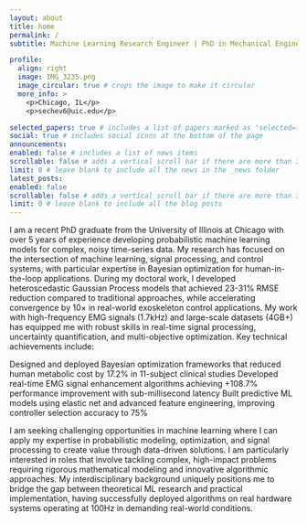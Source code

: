 ```yaml
---
layout: about
title: home
permalink: /
subtitle: Machine Learning Research Engineer | PhD in Mechanical Engineering | Bayesian Optimization & Signal Processing Expert

profile:
  align: right
  image: IMG_3235.png
  image_circular: true # crops the image to make it circular
  more_info: >
    <p>Chicago, IL</p>
    <p>sechev6@uic.edu</p>

selected_papers: true # includes a list of papers marked as "selected={true}"
social: true # includes social icons at the bottom of the page
announcements:
enabled: false # includes a list of news items
scrollable: false # adds a vertical scroll bar if there are more than 3 news items
limit: 0 # leave blank to include all the news in the _news folder
latest_posts:
enabled: false
scrollable: false # adds a vertical scroll bar if there are more than 3 new posts items
limit: 0 # leave blank to include all the blog posts
---
```


I am a recent PhD graduate from the University of Illinois at Chicago with over 5 years of experience developing probabilistic machine learning models for complex, noisy time-series data. My research has focused on the intersection of machine learning, signal processing, and control systems, with particular expertise in Bayesian optimization for human-in-the-loop applications.
During my doctoral work, I developed heteroscedastic Gaussian Process models that achieved 23-31% RMSE reduction compared to traditional approaches, while accelerating convergence by 10× in real-world exoskeleton control applications. My work with high-frequency EMG signals (1.7kHz) and large-scale datasets (4GB+) has equipped me with robust skills in real-time signal processing, uncertainty quantification, and multi-objective optimization.
Key technical achievements include:

Designed and deployed Bayesian optimization frameworks that reduced human metabolic cost by 17.2% in 11-subject clinical studies
Developed real-time EMG signal enhancement algorithms achieving +108.7% performance improvement with sub-millisecond latency
Built predictive ML models using elastic net and advanced feature engineering, improving controller selection accuracy to 75%

I am seeking challenging opportunities in machine learning where I can apply my expertise in probabilistic modeling, optimization, and signal processing to create value through data-driven solutions. I am particularly interested in roles that involve tackling complex, high-impact problems requiring rigorous mathematical modeling and innovative algorithmic approaches.
My interdisciplinary background uniquely positions me to bridge the gap between theoretical ML research and practical implementation, having successfully deployed algorithms on real hardware systems operating at 100Hz in demanding real-world conditions.
